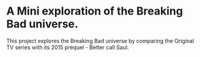 # A Mini exploration of the Breaking Bad universe.

This project explores the Breaking Bad universe by comparing the Original TV series with its 2015 prequel - Better call Saul. 

